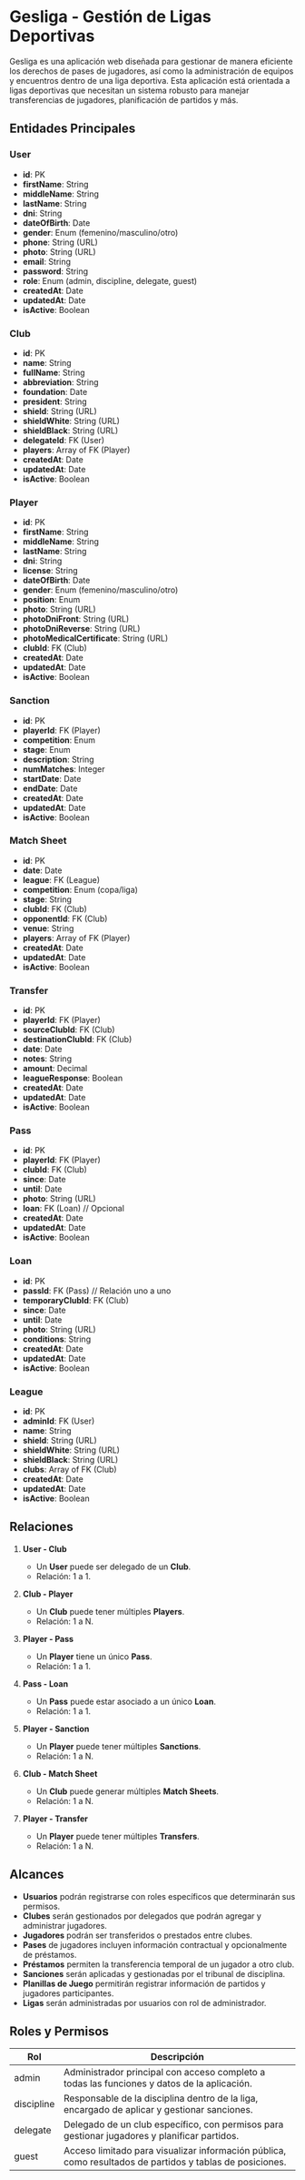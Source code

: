 # Gesliga - Gestión de Ligas Deportivas

Gesliga es una aplicación web diseñada para gestionar de manera eficiente los derechos de pases de jugadores, así como la administración de equipos y encuentros dentro de una liga deportiva. Esta aplicación está orientada a ligas deportivas que necesitan un sistema robusto para manejar transferencias de jugadores, planificación de partidos y más.

## Entidades Principales

### User

- **id**: PK
- **firstName**: String
- **middleName**: String
- **lastName**: String
- **dni**: String
- **dateOfBirth**: Date
- **gender**: Enum (femenino/masculino/otro)
- **phone**: String (URL)
- **photo**: String (URL)
- **email**: String
- **password**: String
- **role**: Enum (admin, discipline, delegate, guest)
- **createdAt**: Date
- **updatedAt**: Date
- **isActive**: Boolean

### Club

- **id**: PK
- **name**: String
- **fullName**: String
- **abbreviation**: String
- **foundation**: Date
- **president**: String
- **shield**: String (URL)
- **shieldWhite**: String (URL)
- **shieldBlack**: String (URL)
- **delegateId**: FK (User)
- **players**: Array of FK (Player)
- **createdAt**: Date
- **updatedAt**: Date
- **isActive**: Boolean

### Player

- **id**: PK
- **firstName**: String
- **middleName**: String
- **lastName**: String
- **dni**: String
- **license**: String
- **dateOfBirth**: Date
- **gender**: Enum (femenino/masculino/otro)
- **position**: Enum
- **photo**: String (URL)
- **photoDniFront**: String (URL)
- **photoDniReverse**: String (URL)
- **photoMedicalCertificate**: String (URL)
- **clubId**: FK (Club)
- **createdAt**: Date
- **updatedAt**: Date
- **isActive**: Boolean

### Sanction

- **id**: PK
- **playerId**: FK (Player)
- **competition**: Enum
- **stage**: Enum
- **description**: String
- **numMatches**: Integer
- **startDate**: Date
- **endDate**: Date
- **createdAt**: Date
- **updatedAt**: Date
- **isActive**: Boolean

### Match Sheet

- **id**: PK
- **date**: Date
- **league**: FK (League)
- **competition**: Enum (copa/liga)
- **stage**: String
- **clubId**: FK (Club)
- **opponentId**: FK (Club)
- **venue**: String
- **players**: Array of FK (Player)
- **createdAt**: Date
- **updatedAt**: Date
- **isActive**: Boolean

### Transfer

- **id**: PK
- **playerId**: FK (Player)
- **sourceClubId**: FK (Club)
- **destinationClubId**: FK (Club)
- **date**: Date
- **notes**: String
- **amount**: Decimal
- **leagueResponse**: Boolean
- **createdAt**: Date
- **updatedAt**: Date
- **isActive**: Boolean

### Pass

- **id**: PK
- **playerId**: FK (Player)
- **clubId**: FK (Club)
- **since**: Date
- **until**: Date
- **photo**: String (URL)
- **loan**: FK (Loan) // Opcional
- **createdAt**: Date
- **updatedAt**: Date
- **isActive**: Boolean

### Loan

- **id**: PK
- **passId**: FK (Pass) // Relación uno a uno
- **temporaryClubId**: FK (Club)
- **since**: Date
- **until**: Date
- **photo**: String (URL)
- **conditions**: String
- **createdAt**: Date
- **updatedAt**: Date
- **isActive**: Boolean

### League

- **id**: PK
- **adminId**: FK (User)
- **name**: String
- **shield**: String (URL)
- **shieldWhite**: String (URL)
- **shieldBlack**: String (URL)
- **clubs**: Array of FK (Club)
- **createdAt**: Date
- **updatedAt**: Date
- **isActive**: Boolean

## Relaciones

1. **User - Club**
   - Un **User** puede ser delegado de un **Club**.
   - Relación: 1 a 1.

2. **Club - Player**
   - Un **Club** puede tener múltiples **Players**.
   - Relación: 1 a N.

3. **Player - Pass**
   - Un **Player** tiene un único **Pass**.
   - Relación: 1 a 1.

4. **Pass - Loan**
   - Un **Pass** puede estar asociado a un único **Loan**.
   - Relación: 1 a 1.

5. **Player - Sanction**
   - Un **Player** puede tener múltiples **Sanctions**.
   - Relación: 1 a N.

6. **Club - Match Sheet**
   - Un **Club** puede generar múltiples **Match Sheets**.
   - Relación: 1 a N.

7. **Player - Transfer**
   - Un **Player** puede tener múltiples **Transfers**.
   - Relación: 1 a N.

## Alcances

- **Usuarios** podrán registrarse con roles específicos que determinarán sus permisos.
- **Clubes** serán gestionados por delegados que podrán agregar y administrar jugadores.
- **Jugadores** podrán ser transferidos o prestados entre clubes.
- **Pases** de jugadores incluyen información contractual y opcionalmente de préstamos.
- **Préstamos** permiten la transferencia temporal de un jugador a otro club.
- **Sanciones** serán aplicadas y gestionadas por el tribunal de disciplina.
- **Planillas de Juego** permitirán registrar información de partidos y jugadores participantes.
- **Ligas** serán administradas por usuarios con rol de administrador.

## Roles y Permisos

| Rol        | Descripción                                                                                   |
|------------|-----------------------------------------------------------------------------------------------|
| admin      | Administrador principal con acceso completo a todas las funciones y datos de la aplicación.  |
| discipline | Responsable de la disciplina dentro de la liga, encargado de aplicar y gestionar sanciones.  |
| delegate   | Delegado de un club específico, con permisos para gestionar jugadores y planificar partidos. |
| guest      | Acceso limitado para visualizar información pública, como resultados de partidos y tablas de posiciones. |

